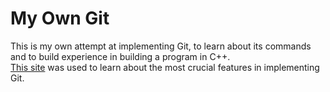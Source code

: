 # My Own Git
This is my own attempt at implementing Git, to learn about its commands and to build experience in building a program in C++. \
[This site](https://wyag.thb.lt/) was used to learn about the most crucial features in implementing Git.